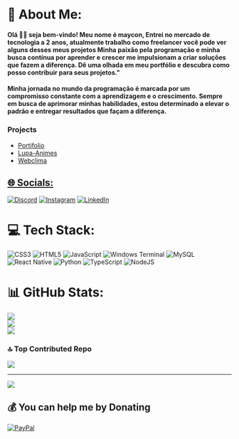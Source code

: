 # 💫 About Me:

#### Olá 👋🏼 seja bem-vindo! Meu nome é maycon, Entrei no mercado de tecnologia a 2 anos, atualmente trabalho como freelancer você pode ver alguns desses meus projetos Minha paixão pela programação e minha busca contínua por aprender e crescer me impulsionam a criar soluções que fazem a diferença. Dê uma olhada em meu portfólio e descubra como posso contribuir para seus projetos."
#### Minha jornada no mundo da programação é marcada por um compromisso constante com a aprendizagem e o crescimento. Sempre em busca de aprimorar minhas habilidades, estou determinado a elevar o padrão e entregar resultados que façam a diferença.

### Projects 

<ul>
  <li><a href="https://maycondo.github.io/Portifolio/" target="_blank">Portifolio</li>
  <li><a href="https://lupa-animes.vercel.app/" target="_blank">Lupa-Animes</li>
  <li><a href="https://climate-website-cabubj70g-maycondo.vercel.app/" target="_blank">Webclima</li>
</ul>


## 🌐 Socials:
[![Discord](https://img.shields.io/badge/Discord-%237289DA.svg?logo=discord&logoColor=white)](https://discord.gg/maycon2003) [![Instagram](https://img.shields.io/badge/Instagram-%23E4405F.svg?logo=Instagram&logoColor=white)](https://instagram.com/maycon_d2003) [![LinkedIn](https://img.shields.io/badge/LinkedIn-%230077B5.svg?logo=linkedin&logoColor=white)](https://www.linkedin.com/in/maycon-douglas-62265426b/) 

# 💻 Tech Stack:
![CSS3](https://img.shields.io/badge/css3-%231572B6.svg?style=for-the-badge&logo=css3&logoColor=white) ![HTML5](https://img.shields.io/badge/html5-%23E34F26.svg?style=for-the-badge&logo=html5&logoColor=white) ![JavaScript](https://img.shields.io/badge/javascript-%23323330.svg?style=for-the-badge&logo=javascript&logoColor=%23F7DF1E) ![Windows Terminal](https://img.shields.io/badge/Windows%20Terminal-%234D4D4D.svg?style=for-the-badge&logo=windows-terminal&logoColor=white) ![MySQL](https://img.shields.io/badge/mysql-%2300000f.svg?style=for-the-badge&logo=mysql&logoColor=white) ![React Native](https://img.shields.io/badge/react_native-%2320232a.svg?style=for-the-badge&logo=react&logoColor=%2361DAFB) ![Python](https://img.shields.io/badge/python-3670A0?style=for-the-badge&logo=python&logoColor=ffdd54) ![TypeScript](https://img.shields.io/badge/typescript-%23007ACC.svg?style=for-the-badge&logo=typescript&logoColor=white) ![NodeJS](https://img.shields.io/badge/node.js-6DA55F?style=for-the-badge&logo=node.js&logoColor=white)
# 📊 GitHub Stats:

![](https://github-readme-stats.vercel.app/api?username=Maycondo&theme=dark&hide_border=false&include_all_commits=false&count_private=false)<br/>
![](https://github-readme-streak-stats.herokuapp.com/?user=Maycondo&theme=dark&hide_border=false)<br/>
![](https://github-readme-stats.vercel.app/api/top-langs/?username=Maycondo&theme=dark&hide_border=false&include_all_commits=false&count_private=false&layout=compact)

### 🔝 Top Contributed Repo
![](https://github-contributor-stats.vercel.app/api?username=Maycondo&limit=5&theme=monokai&combine_all_yearly_contributions=true)

---
[![](https://visitcount.itsvg.in/api?id=Maycondo&icon=0&color=0)](https://visitcount.itsvg.in)

  ## 💰 You can help me by Donating
  [![PayPal](https://img.shields.io/badge/PayPal-00457C?style=for-the-badge&logo=paypal&logoColor=white)](https://www.paypal.com/myaccount/profile/) 

  
<!-- Proudly created with GPRM ( https://gprm.itsvg.in ) -->
